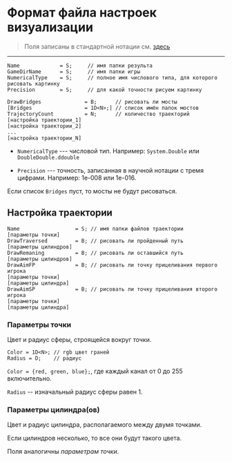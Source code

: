 # Формат файла настроек визуализации

> Поля записаны в стандартной нотации см. [здесь](./DataFormat.md)

---

```
Name             = S;     // имя папки результа
GameDirName      = S;     // имя папки игры
NumericalType    = S;     // полное имя числового типа, для которого рисовать картинку
Precision        = S;     // для какой точности рисуем картинку

DrawBridges              = B;      // рисовать ли мосты
[Bridges                 = 1D<N>;] // список имён папок мостов
TrajectoryCount          = N;      // количество траекторий
[настройка траектории_1]
[настройка траектории_2]
...
[настройка траектории_N]
```

* `NumericalType` --- числовой тип. Например: `System.Double` или `DoubleDouble.ddouble`

* `Precision` --- точность, записанная в научной нотации с тремя цифрами. Например: 1e-008 или 1e-016.

Если список `Bridges` пуст, то мосты не будут рисоваться.

## Настройка траектории

```
Name                  = S; // имя папки файлов траектории
[параметры точки]
DrawTraversed         = B; // рисовать ли пройденный путь
[параметры цилиндров]
DrawRemaning          = B; // рисовать ли оставшийся путь
[параметры цилиндров]
DrawAimFP             = B; // рисовать ли точку прицеливания первого игрока
[параметры точки]
[параметры цилиндра]
DrawAimSP             = B; // рисовать ли точку прицеливания второго игрока
[параметры точки]
[параметры цилиндра]
```

### Параметры точки

Цвет и радиус сферы, строящейся вокруг точки.

```
Color = 1D<N>; // rgb цвет граней
Radius = D;    // радиус
```

`Color = {red, green, blue};`, где каждый канал от 0 до 255 включительно.

`Radius` -- изначальный радиус сферы равен 1.

### Параметры цилиндра(ов)

Цвет и радиус цилиндра, располагаемого между двумя точками.

Если цилиндров несколько, то все они будут такого цвета.

Поля аналогичны _параметрам точки_.